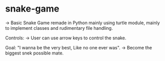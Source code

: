 # snake-game
-> Basic Snake Game remade in Python mainly using turtle module, mainly to implement classes and rudimentary file handling.

Controls: 
-> User can use arrow keys to control the snake.

Goal:
"I wanna be the very best, Like no one ever was".
-> Become the biggest snek possible mate.
